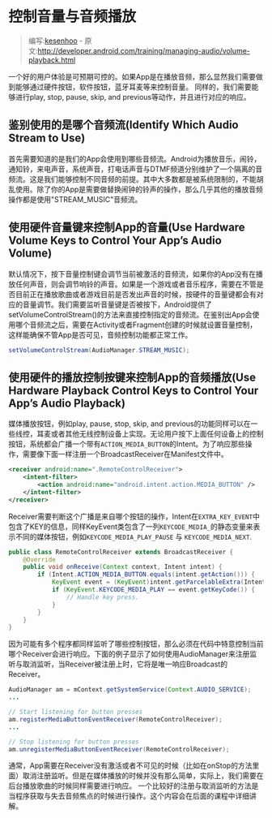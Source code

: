 # 控制音量与音频播放

> 编写:[kesenhoo](https://github.com/kesenhoo) - 原文:<http://developer.android.com/training/managing-audio/volume-playback.html>

一个好的用户体验是可预期可控的。如果App是在播放音频，那么显然我们需要做到能够通过硬件按钮，软件按钮，蓝牙耳麦等来控制音量。
同样的，我们需要能够进行play, stop, pause, skip, and previous等动作，并且进行对应的响应。

<!-- more -->

## 鉴别使用的是哪个音频流(Identify Which Audio Stream to Use)

首先需要知道的是我们的App会使用到哪些音频流。Android为播放音乐，闹铃，通知铃，来电声音，系统声音，打电话声音与DTMF频道分别维护了一个隔离的音频流。这是我们能够控制不同音频的前提。其中大多数都是被系统限制的，不能胡乱使用。除了你的App是需要做替换闹钟的铃声的操作，那么几乎其他的播放音频操作都是使用"STREAM_MUSIC"音频流。

## 使用硬件音量键来控制App的音量(Use Hardware Volume Keys to Control Your App’s Audio Volume)

默认情况下，按下音量控制键会调节当前被激活的音频流，如果你的App没有在播放任何声音，则会调节响铃的声音。如果是一个游戏或者音乐程序，需要在不管是否目前正在播放歌曲或者游戏目前是否发出声音的时候，按硬件的音量键都会有对应的音量调节。我们需要监听音量键是否被按下，Android提供了setVolumeControlStream()的方法来直接控制指定的音频流。在鉴别出App会使用哪个音频流之后，需要在Activity或者Fragment创建的时候就设置音量控制，这样能确保不管App是否可见，音频控制功能都正常工作。

```java
setVolumeControlStream(AudioManager.STREAM_MUSIC);
```

## 使用硬件的播放控制按键来控制App的音频播放(Use  Hardware Playback Control Keys to Control Your App’s Audio Playback)

媒体播放按钮，例如play, pause, stop, skip, and previous的功能同样可以在一些线控，耳麦或者其他无线控制设备上实现。无论用户按下上面任何设备上的控制按钮，系统都会广播一个带有`ACTION_MEDIA_BUTTON`的Intent。为了响应那些操作，需要像下面一样注册一个BroadcastReceiver在Manifest文件中。

```xml
<receiver android:name=".RemoteControlReceiver">
    <intent-filter>
        <action android:name="android.intent.action.MEDIA_BUTTON" />
    </intent-filter>
</receiver>
```

Receiver需要判断这个广播是来自哪个按钮的操作，Intent在`EXTRA_KEY_EVENT`中包含了KEY的信息，同样KeyEvent类包含了一列`KEYCODE_MEDIA_`的静态变量来表示不同的媒体按钮，例如`KEYCODE_MEDIA_PLAY_PAUSE` 与 `KEYCODE_MEDIA_NEXT`.

```java
public class RemoteControlReceiver extends BroadcastReceiver {
    @Override
    public void onReceive(Context context, Intent intent) {
        if (Intent.ACTION_MEDIA_BUTTON.equals(intent.getAction())) {
            KeyEvent event = (KeyEvent)intent.getParcelableExtra(Intent.EXTRA_KEY_EVENT);
            if (KeyEvent.KEYCODE_MEDIA_PLAY == event.getKeyCode()) {
                // Handle key press.
            }
        }
    }
}
```

因为可能有多个程序都同样监听了哪些控制按钮，那么必须在代码中特意控制当前哪个Receiver会进行响应。下面的例子显示了如何使用AudioManager来注册监听与取消监听，当Receiver被注册上时，它将是唯一响应Broadcast的Receiver。

```java
AudioManager am = mContext.getSystemService(Context.AUDIO_SERVICE);
...

// Start listening for button presses
am.registerMediaButtonEventReceiver(RemoteControlReceiver);
...

// Stop listening for button presses
am.unregisterMediaButtonEventReceiver(RemoteControlReceiver);
```

通常，App需要在Receiver没有激活或者不可见的时候（比如在onStop的方法里面）取消注册监听。但是在媒体播放的时候并没有那么简单，实际上，我们需要在后台播放歌曲的时候同样需要进行响应。
一个比较好的注册与取消监听的方法是当程序获取与失去音频焦点的时候进行操作。这个内容会在后面的课程中详细讲解。
